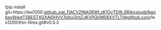 !pip install git+https://leo1200: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@github.com/leo1200/thin-films.git#v0.0.3